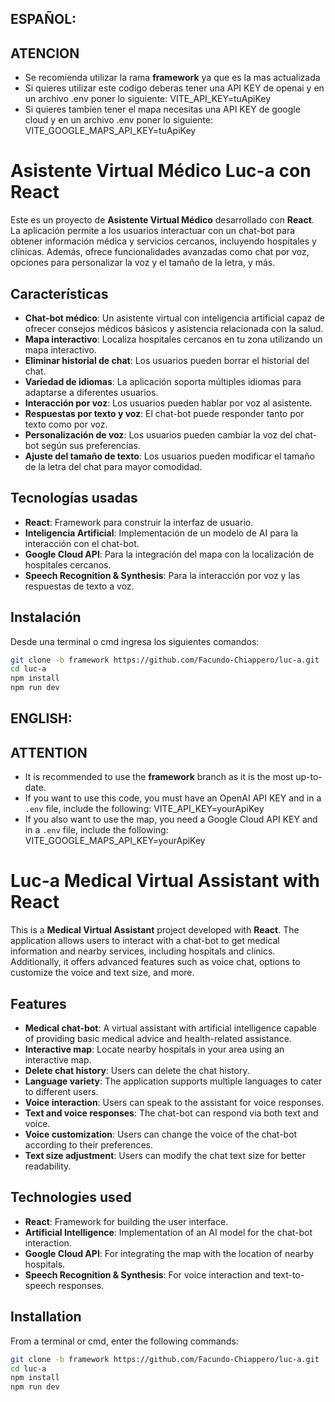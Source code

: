 ## ESPAÑOL:

## ATENCION

- Se recomienda utilizar la rama **framework** ya que es la mas actualizada
- Si quieres utilizar este codigo deberas tener una API KEY de openai y en un archivo .env poner lo siguiente: VITE_API_KEY=tuApiKey
- Si quieres tambien tener el mapa necesitas una API KEY de google cloud y en un archivo .env poner lo siguiente: VITE_GOOGLE_MAPS_API_KEY=tuApiKey

# Asistente Virtual Médico Luc-a con React

Este es un proyecto de **Asistente Virtual Médico** desarrollado con **React**. La aplicación permite a los usuarios interactuar con un chat-bot para obtener información médica y servicios cercanos, incluyendo hospitales y clínicas. Además, ofrece funcionalidades avanzadas como chat por voz, opciones para personalizar la voz y el tamaño de la letra, y más.

## Características

- **Chat-bot médico**: Un asistente virtual con inteligencia artificial capaz de ofrecer consejos médicos básicos y asistencia relacionada con la salud.
- **Mapa interactivo**: Localiza hospitales cercanos en tu zona utilizando un mapa interactivo.
- **Eliminar historial de chat**: Los usuarios pueden borrar el historial del chat.
- **Variedad de idiomas**: La aplicación soporta múltiples idiomas para adaptarse a diferentes usuarios.
- **Interacción por voz**: Los usuarios pueden hablar por voz al asistente.
- **Respuestas por texto y voz**: El chat-bot puede responder tanto por texto como por voz.
- **Personalización de voz**: Los usuarios pueden cambiar la voz del chat-bot según sus preferencias.
- **Ajuste del tamaño de texto**: Los usuarios pueden modificar el tamaño de la letra del chat para mayor comodidad.

## Tecnologías usadas

- **React**: Framework para construir la interfaz de usuario.
- **Inteligencia Artificial**: Implementación de un modelo de AI para la interacción con el chat-bot.
- **Google Cloud API**: Para la integración del mapa con la localización de hospitales cercanos.
- **Speech Recognition & Synthesis**: Para la interacción por voz y las respuestas de texto a voz.

## Instalación

Desde una terminal o cmd ingresa los siguientes comandos:

```bash
git clone -b framework https://github.com/Facundo-Chiappero/luc-a.git
cd luc-a
npm install
npm run dev
```

## ENGLISH:

## ATTENTION

- It is recommended to use the **framework** branch as it is the most up-to-date.
- If you want to use this code, you must have an OpenAI API KEY and in a `.env` file, include the following: VITE_API_KEY=yourApiKey
- If you also want to use the map, you need a Google Cloud API KEY and in a `.env` file, include the following: VITE_GOOGLE_MAPS_API_KEY=yourApiKey

# Luc-a Medical Virtual Assistant with React

This is a **Medical Virtual Assistant** project developed with **React**. The application allows users to interact with a chat-bot to get medical information and nearby services, including hospitals and clinics. Additionally, it offers advanced features such as voice chat, options to customize the voice and text size, and more.

## Features

- **Medical chat-bot**: A virtual assistant with artificial intelligence capable of providing basic medical advice and health-related assistance.
- **Interactive map**: Locate nearby hospitals in your area using an interactive map.
- **Delete chat history**: Users can delete the chat history.
- **Language variety**: The application supports multiple languages to cater to different users.
- **Voice interaction**: Users can speak to the assistant for voice responses.
- **Text and voice responses**: The chat-bot can respond via both text and voice.
- **Voice customization**: Users can change the voice of the chat-bot according to their preferences.
- **Text size adjustment**: Users can modify the chat text size for better readability.

## Technologies used

- **React**: Framework for building the user interface.
- **Artificial Intelligence**: Implementation of an AI model for the chat-bot interaction.
- **Google Cloud API**: For integrating the map with the location of nearby hospitals.
- **Speech Recognition & Synthesis**: For voice interaction and text-to-speech responses.

## Installation

From a terminal or cmd, enter the following commands:

```bash
git clone -b framework https://github.com/Facundo-Chiappero/luc-a.git
cd luc-a
npm install
npm run dev
```
